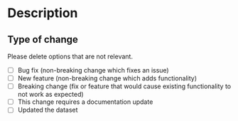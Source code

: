 # Description

<!-- temporary section

Hi, Thank you for your contribution 🔥,

Please delete this temporary section and replace it with a high-level description of the changes made by your pull request.

Include references to all related GitHub issues and other pull requests, for example:

Fixes #123
Implements #254
See also #23

temporary section -->

## Type of change

Please delete options that are not relevant.

- [ ] Bug fix (non-breaking change which fixes an issue)
- [ ] New feature (non-breaking change which adds functionality)
- [ ] Breaking change (fix or feature that would cause existing functionality to not work as expected)
- [ ] This change requires a documentation update
- [ ] Updated the dataset
